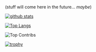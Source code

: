 (stuff will come here in the future... *maybe*)

[![github stats](https://github-readme-stats.vercel.app/api?username=Alekuso&show_icons=true&theme=tokyonight)](https://github.com/anuraghazra/github-readme-stats)

[![Top Langs](https://github-readme-stats.vercel.app/api/top-langs/?username=Alekuso&layout=compact&theme=tokyonight)](https://github.com/anuraghazra/github-readme-stats)

![Top Contribs](https://api.githubtrends.io/user/svg/Alekuso/repos?time_range=one_year&include_private=True&group=other&loc_metric=changed&theme=bright_lights)

[![trophy](https://github-profile-trophy.vercel.app/?username=Alekuso&theme=tokyonight)](https://github.com/ryo-ma/github-profile-trophy)
